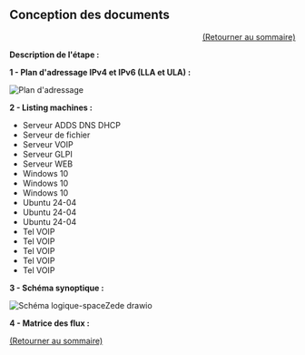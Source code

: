 ## Conception des documents
<p align="right"><a href="README.md">(Retourner au sommaire)</a></p>

**Description de l'étape :**  

**1 - Plan d'adressage IPv4 et IPv6 (LLA et ULA) :**

![Plan d'adressage](https://github.com/user-attachments/assets/9254436c-56b7-404c-b53d-029c0e7abc38)

**2 - Listing machines :**

- Serveur ADDS DNS DHCP
- Serveur de fichier
- Serveur VOIP
- Serveur GLPI
- Serveur WEB
- Windows 10
- Windows 10
- Windows 10
- Ubuntu 24-04
- Ubuntu 24-04
- Ubuntu 24-04
- Tel VOIP
- Tel VOIP
- Tel VOIP
- Tel VOIP
- Tel VOIP

**3 - Schéma synoptique :**





![Schéma logique-spaceZede drawio](https://github.com/user-attachments/assets/31a37f05-d7a0-45a2-93de-7d7b8df119be)




**4 - Matrice des flux :**


<a href="README.md">(Retourner au sommaire)</a>
